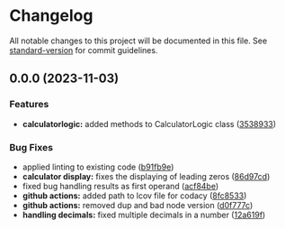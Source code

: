 # Changelog

All notable changes to this project will be documented in this file. See [standard-version](https://github.com/conventional-changelog/standard-version) for commit guidelines.

## 0.0.0 (2023-11-03)


### Features

* **calculatorlogic:** added methods to CalculatorLogic class ([3538933](https://github.com/angelxmoreno/simple-calculator-logic/commit/3538933cdd9e97431d967248cb903a9ca7338241))


### Bug Fixes

* applied linting to existing code ([b91fb9e](https://github.com/angelxmoreno/simple-calculator-logic/commit/b91fb9ed5cf2b996ccdd993f7fbdf06ead323891))
* **calculator display:** fixes the displaying of leading zeros ([86d97cd](https://github.com/angelxmoreno/simple-calculator-logic/commit/86d97cdb3c4d3faadb3860b6d74b95ff83f8354e))
* fixed bug handling results as first operand ([acf84be](https://github.com/angelxmoreno/simple-calculator-logic/commit/acf84bedce0f4ec03350fd1328ffaca36d77f29f))
* **github actions:** added path to lcov file for codacy ([8fc8533](https://github.com/angelxmoreno/simple-calculator-logic/commit/8fc85335948ac4306d53234985b8aa1cdf49c115))
* **github actions:** removed dup and bad node version ([d0f777c](https://github.com/angelxmoreno/simple-calculator-logic/commit/d0f777ccbdfd8f9e79d098f2a54f1ac9391eba50))
* **handling decimals:** fixed multiple decimals in a number ([12a619f](https://github.com/angelxmoreno/simple-calculator-logic/commit/12a619f67d0c4316a58d398fa81d6155c2e3accd))
